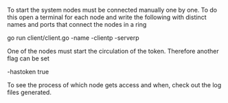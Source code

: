 To start the system nodes must be connected manually one by one. To do this open a terminal for each node and write the following with distinct names and ports that connect the nodes in a ring

go run client/client.go -name <name> -clientp <port> -serverp <port>

One of the nodes must start the circulation of the token. Therefore another flag can be set

-hastoken true

To see the process of which node gets access and when, check out the log files generated.